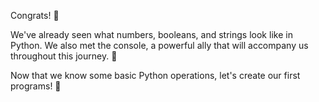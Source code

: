 Congrats! :raised_hands:

We've already seen what numbers, booleans, and strings look like in Python. We also met the console, a powerful ally that will accompany us throughout this journey. :handshake:

Now that we know some basic Python operations, let's create our first programs! :muscle:
